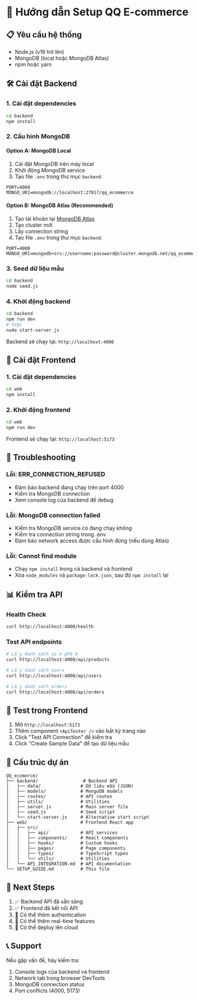 # 🚀 Hướng dẫn Setup QQ E-commerce

## 📋 Yêu cầu hệ thống

- Node.js (v16 trở lên)
- MongoDB (local hoặc MongoDB Atlas)
- npm hoặc yarn

## 🛠️ Cài đặt Backend

### 1. Cài đặt dependencies
```bash
cd backend
npm install
```

### 2. Cấu hình MongoDB

#### Option A: MongoDB Local
1. Cài đặt MongoDB trên máy local
2. Khởi động MongoDB service
3. Tạo file `.env` trong thư mục `backend`:
```env
PORT=4000
MONGO_URI=mongodb://localhost:27017/qq_ecommerce
```

#### Option B: MongoDB Atlas (Recommended)
1. Tạo tài khoản tại [MongoDB Atlas](https://www.mongodb.com/atlas)
2. Tạo cluster mới
3. Lấy connection string
4. Tạo file `.env` trong thư mục `backend`:
```env
PORT=4000
MONGO_URI=mongodb+srv://username:password@cluster.mongodb.net/qq_ecommerce
```

### 3. Seed dữ liệu mẫu
```bash
cd backend
node seed.js
```

### 4. Khởi động backend
```bash
cd backend
npm run dev
# hoặc
node start-server.js
```

Backend sẽ chạy tại: `http://localhost:4000`

## 🎨 Cài đặt Frontend

### 1. Cài đặt dependencies
```bash
cd web
npm install
```

### 2. Khởi động frontend
```bash
cd web
npm run dev
```

Frontend sẽ chạy tại: `http://localhost:5173`

## 🔧 Troubleshooting

### Lỗi: ERR_CONNECTION_REFUSED
- Đảm bảo backend đang chạy trên port 4000
- Kiểm tra MongoDB connection
- Xem console log của backend để debug

### Lỗi: MongoDB connection failed
- Kiểm tra MongoDB service có đang chạy không
- Kiểm tra connection string trong .env
- Đảm bảo network access được cấu hình đúng (nếu dùng Atlas)

### Lỗi: Cannot find module
- Chạy `npm install` trong cả backend và frontend
- Xóa `node_modules` và `package-lock.json`, sau đó `npm install` lại

## 📊 Kiểm tra API

### Health Check
```bash
curl http://localhost:4000/health
```

### Test API endpoints
```bash
# Lấy danh sách sản phẩm
curl http://localhost:4000/api/products

# Lấy danh sách users
curl http://localhost:4000/api/users

# Lấy danh sách orders
curl http://localhost:4000/api/orders
```

## 🧪 Test trong Frontend

1. Mở `http://localhost:5173`
2. Thêm component `<ApiTester />` vào bất kỳ trang nào
3. Click "Test API Connection" để kiểm tra
4. Click "Create Sample Data" để tạo dữ liệu mẫu

## 📁 Cấu trúc dự án

```
QQ_ecomerce/
├── backend/                 # Backend API
│   ├── data/               # Dữ liệu mẫu (JSON)
│   ├── models/             # MongoDB models
│   ├── routes/             # API routes
│   ├── utils/              # Utilities
│   ├── server.js           # Main server file
│   ├── seed.js             # Seed script
│   └── start-server.js     # Alternative start script
├── web/                    # Frontend React app
│   ├── src/
│   │   ├── api/            # API services
│   │   ├── components/     # React components
│   │   ├── hooks/          # Custom hooks
│   │   ├── pages/          # Page components
│   │   ├── types/          # TypeScript types
│   │   └── utils/          # Utilities
│   └── API_INTEGRATION.md  # API documentation
└── SETUP_GUIDE.md          # This file
```

## 🎯 Next Steps

1. ✅ Backend API đã sẵn sàng
2. ✅ Frontend đã kết nối API
3. 🔄 Có thể thêm authentication
4. 🔄 Có thể thêm real-time features
5. 🔄 Có thể deploy lên cloud

## 📞 Support

Nếu gặp vấn đề, hãy kiểm tra:
1. Console logs của backend và frontend
2. Network tab trong browser DevTools
3. MongoDB connection status
4. Port conflicts (4000, 5173)
